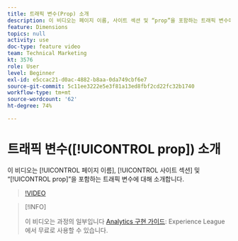 ```yaml
---
title: 트래픽 변수(Prop) 소개
description: 이 비디오는 페이지 이름, 사이트 섹션 및 “prop”을 포함하는 트래픽 변수에 대해 소개합니다.
feature: Dimensions
topics: null
activity: use
doc-type: feature video
team: Technical Marketing
kt: 3576
role: User
level: Beginner
exl-id: e5ccac21-d0ac-4882-b8aa-0da749cbf6e7
source-git-commit: 5c11ee3222e5e3f81a13ed8fbf2cd22fc32b1740
workflow-type: tm+mt
source-wordcount: '62'
ht-degree: 74%

---
```


# 트래픽 변수([!UICONTROL prop]) 소개

이 비디오는 [!UICONTROL 페이지 이름], [!UICONTROL 사이트 섹션] 및 “[!UICONTROL prop]”을 포함하는 트래픽 변수에 대해 소개합니다.

>[!VIDEO](https://video.tv.adobe.com/v/28767/?quality=12)

>[!INFO]
>
> 이 비디오는 과정의 일부입니다 [Analytics 구현 가이드](https://experienceleague.adobe.com/?recommended=Analytics-D-1-2019.1): Experience League에서 무료로 사용할 수 있습니다.